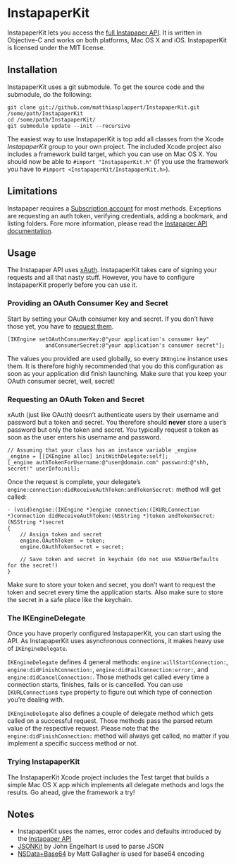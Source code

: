 # InstapaperKit

InstapaperKit lets you access the [full Instapaper API](http://www.instapaper.com/api/full). It is
written in Objective-C and works on both platforms, Mac OS X and iOS. InstapaperKit is licensed under
the MIT license.


## Installation

InstapaperKit uses a git submodule. To get the source code and the submodule, do the following:

    git clone git://github.com/matthiasplappert/InstapaperKit.git /some/path/InstapaperKit
    cd /some/path/InstapaperKit/
    git submodule update --init --recursive

The easiest way to use InstapaperKit is top add all classes from the Xcode *InstapaperKit* group to
your own project. The included Xcode project also includes a framework build target, which you can
use on Mac OS X. You should now be able to `#import "InstapaperKit.h"` (if you use the framework
you have to `#import <InstapaperKit/InstapaperKit.h>`).


## Limitations

Instapaper requires a [Subscription account](http://www.instapaper.com/subscription) for most methods.
Exceptions are requesting an auth token, verifying credentials, adding a bookmark, and listing folders.
Fore more information, please read the [Instapaper API documentation](http://www.instapaper.com/api/full).


## Usage

The Instapaper API uses [xAuth](http://dev.twitter.com/pages/xauth). InstapaperKit takes care of
signing your requests and all that nasty stuff. However, you have to configure InstapaperKit properly
before you can use it.


### Providing an OAuth Consumer Key and Secret

Start by setting your OAuth consumer key and secret. If you don’t have those yet, you have to [request
them](http://www.instapaper.com/main/request_oauth_consumer_token).

    [IKEngine setOAuthConsumerKey:@"your application's consumer key"
                andConsumerSecret:@"your application's consumer secret"];

The values you provided are used globally, so every `IKEngine` instance uses them. It is therefore
highly recommended that you do this configuration as soon as your application did finish launching.
Make sure that you keep your OAuth consumer secret, well, secret!


### Requesting an OAuth Token and Secret

xAuth (just like OAuth) doesn’t authenticate users by their username and password but a token and
secret. You therefore should **never** store a user’s password but only the token and secret. You
typically request a token as soon as the user enters his username and password.

    // Assuming that your class has an instance variable _engine
    _engine = [[IKEngine alloc] initWithDelegate:self];
    [_engine authTokenForUsername:@"user@domain.com" password:@"shh, secret!" userInfo:nil];

Once the request is complete, your delegate’s `engine:connection:didReceiveAuthToken:andTokenSecret:`
method will get called:

    - (void)engine:(IKEngine *)engine connection:(IKURLConnection *)connection didReceiveAuthToken:(NSString *)token andTokenSecret:(NSString *)secret
    {
        // Assign token and secret
        engine.OAuthToken  = token;
        engine.OAuthTokenSecret = secret;

        // Save token and secret in keychain (do not use NSUserDefaults for the secret!)
    }

Make sure to store your token and secret, you don’t want to request the token and secret every time
the application starts. Also make sure to store the secret in a safe place like the keychain.


### The IKEngineDelegate

Once you have properly configured InstapaperKit, you can start using the API. As InstapaperKit
uses asynchronous connections, it makes heavy use of `IKEngineDelegate`.

`IKEngineDelegate` defines 4 general methods: `engine:willStartConnection:`, `engine:didFinishConnection:`,
`engine:didFailConnection:error:`, and `engine:didCancelConnection:`. Those methods get called every
time a connection starts, finishes, fails or is cancelled. You can use `IKURLConnection`s `type`
property to figure out which type of connection you’re dealing with.

`IKEngineDelegate` also defines a couple of delegate method which gets called on a successful request.
Those methods pass the parsed return value of the respective request. Please note that the
`engine:didFinishConnection:` method will always get called, no matter if you implement a specific
success method or not.


### Trying InstapaperKit

The InstapaperKit Xcode project includes the Test target that builds a simple Mac OS X app which
implements all delegate methods and logs the results. Go ahead, give the framework a try!


## Notes
- InstapaperKit uses the names, error codes and defaults introduced by the
[Instapaper API](http://www.instapaper.com/api/full)
- [JSONKit](https://github.com/johnezang/JSONKit) by John Engelhart is used to parse JSON
- [NSData+Base64](http://cocoawithlove.com/2009/06/base64-encoding-options-on-mac-and.html) by
Matt Gallagher is used for base64 encoding

